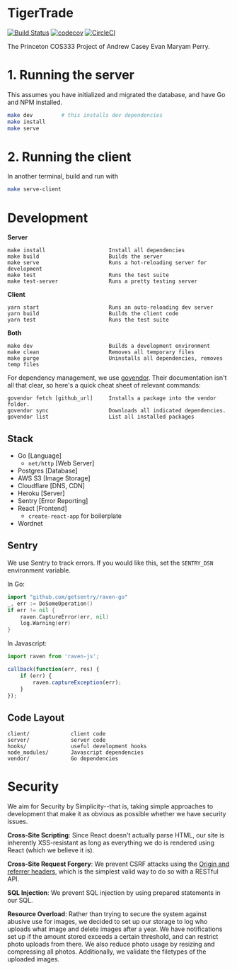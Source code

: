 # TigerTrade

[![Build Status](https://travis-ci.com/casey-chow/tigertrade.svg?token=n7qYoTpmELGRfaEv2AM7&branch=master)](https://travis-ci.com/casey-chow/tigertrade) [![codecov](https://codecov.io/gh/casey-chow/tigertrade/branch/master/graph/badge.svg?token=KOR6D8zVh3)](https://codecov.io/gh/casey-chow/tigertrade) [![CircleCI](https://circleci.com/gh/casey-chow/tigertrade.svg?style=svg&circle-token=867a4bc4ca198e357b5dd0409c6becdf880a0596)](https://circleci.com/gh/casey-chow/tigertrade)

The Princeton COS333 Project of Andrew Casey Evan Maryam Perry.

# 1. Running the server

This assumes you have initialized and migrated the database, and have Go and NPM installed.

```sh
make dev         # this installs dev dependencies
make install
make serve
```

# 2. Running the client

In another terminal, build and run with

```sh
make serve-client
```

# Development

**Server**

```
make install                    Install all dependencies
make build                      Builds the server
make serve                      Runs a hot-reloading server for development
make test                       Runs the test suite
make test-server                Runs a pretty testing server
```

**Client**
```
yarn start                      Runs an auto-reloading dev server
yarn build                      Builds the client code
yarn test                       Runs the test suite
```

**Both**
```
make dev                        Builds a development environment
make clean                      Removes all temporary files
make purge                      Uninstalls all dependencies, removes temp files
```

For dependency management, we use
[govendor](https://github.com/kardianos/govendor). Their documentation isn't
all that clear, so here's  a quick cheat sheet of relevant commands:

```
govendor fetch [github_url]     Installs a package into the vendor folder.
govendor sync                   Downloads all indicated dependencies.
govendor list                   List all installed packages
```

## Stack

- Go [Language]
    - `net/http` [Web Server]
- Postgres [Database]
- AWS S3 [Image Storage]
- Cloudflare [DNS, CDN]
- Heroku [Server]
- Sentry [Error Reporting]
- React [Frontend]
    - `create-react-app` for boilerplate
- Wordnet

## Sentry

We use Sentry to track errors. If you would like this, set the `SENTRY_DSN`
environment variable.

In Go:

```go
import "github.com/getsentry/raven-go"
_, err := DoSomeOperation()
if err != nil {
    raven.CaptureError(err, nil)
    log.Warning(err)
}
```

In Javascript:

```js
import raven from 'raven-js';

callback(function(err, res) {
    if (err) {
        raven.captureException(err);
    }
});
```


## Code Layout

```
client/             client code
server/             server code
hooks/              useful development hooks
node_modules/       Javascript dependencies
vendor/             Go dependencies
```

# Security

We aim for Security by Simplicity--that is, taking simple approaches to
development that make it as obvious as possible whether we have security
issues.

**Cross-Site Scripting**: Since React doesn't actually parse HTML, our site
is inherently XSS-resistant as long as everything we do is rendered using
React (which we believe it is).

**Cross-Site Request Forgery**: We prevent CSRF attacks using the [Origin and
referrer headers][owasp], which is the simplest valid way to do so with a
RESTful API.

[owasp]: https://www.owasp.org/index.php/Cross-Site_Request_Forgery_(CSRF)_Prevention_Cheat_Sheet#Verifying_Same_Origin_with_Standard_Headers

**SQL Injection**: We prevent SQL injection by using prepared statements in
our SQL.

**Resource Overload**: Rather than trying to secure the system against abusive
use for images, we decided to set up our storage to log who uploads what image
and delete images after a year. We have notifications set up if the amount
stored exceeds a certain threshold, and can restrict photo uploads from there.
We also reduce photo usage by resizing and compressing all photos.
Additionally, we validate the filetypes of the uploaded images.
